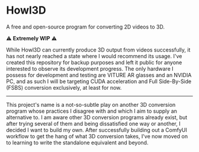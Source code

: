 # Howl3D
A free and open-source program for converting 2D videos to 3D.

⚠️ **Extremely WIP** ⚠️

While Howl3D can currently produce 3D output from videos successfully, it has not nearly reached a state where I would recommend its usage. I've created this repository for backup purposes and left it public for anyone interested to observe its development progress. The only hardware I possess for development and testing are VITURE AR glasses and an NVIDIA PC, and as such I will be targeting CUDA acceleration and Full Side-By-Side (FSBS) conversion exclusively, at least for now.

---

This project's name is a not-so-subtle play on another 3D conversion program whose practices I disagree with and which I aim to supply an alternative to. I am aware other 3D conversion programs already exist, but after trying several of them and being dissatisfied one way or another, I decided I want to build my own. After successfully building out a ComfyUI workflow to get the hang of what 3D conversion takes, I've now moved on to learning to write the standalone equivalent and beyond.